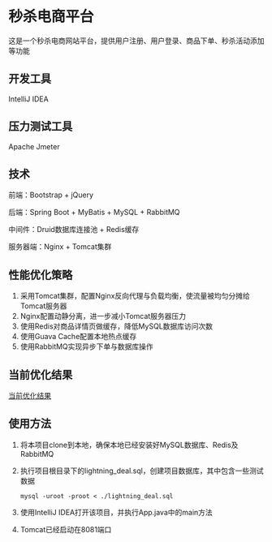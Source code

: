 # 秒杀电商平台

这是一个秒杀电商网站平台，提供用户注册、用户登录、商品下单、秒杀活动添加等功能

## 开发工具

IntelliJ IDEA

## 压力测试工具

Apache Jmeter

## 技术

前端：Bootstrap + jQuery

后端：Spring Boot + MyBatis + MySQL + RabbitMQ

中间件：Druid数据库连接池 + Redis缓存

服务器端：Nginx + Tomcat集群

## 性能优化策略

1. 采用Tomcat集群，配置Nginx反向代理与负载均衡，使流量被均匀分摊给Tomcat服务器
2. Nginx配置动静分离，进一步减小Tomcat服务器压力
3. 使用Redis对商品详情页做缓存，降低MySQL数据库访问次数
4. 使用Guava Cache配置本地热点缓存
5. 使用RabbitMQ实现异步下单与数据库操作

## 当前优化结果

[当前优化结果](./test_result.md)

## 使用方法

1. 将本项目clone到本地，确保本地已经安装好MySQL数据库、Redis及RabbitMQ

2. 执行项目根目录下的lightning_deal.sql，创建项目数据库，其中包含一些测试数据

   ```shell
   mysql -uroot -proot < ./lightning_deal.sql
   ```

3. 使用IntelliJ IDEA打开该项目，并执行App.java中的main方法

4. Tomcat已经启动在8081端口
